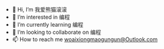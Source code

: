 - 👋 Hi, I’m 我爱熊猫滚滚
- 👀 I’m interested in 编程
- 🌱 I’m currently learning 编程
- 💞️ I’m looking to collaborate on 编程
- 📫 How to reach me woaixiongmaogungun@Outlook.com

<!---
woaixiongmaogungun/woaixiongmaogungun is a ✨ special ✨ repository because its `README.md` (this file) appears on your GitHub profile.
You can click the Preview link to take a look at your changes.
--->
